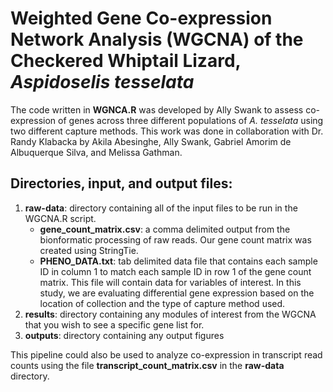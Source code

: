 # Weighted Gene Co-expression Network Analysis (WGCNA) of the Checkered Whiptail Lizard, _Aspidoselis tesselata_

The code written in **WGNCA.R** was developed by Ally Swank to assess co-expression of genes across three different populations of _A. tesselata_ using two different capture methods. This work was done in collaboration with Dr. Randy Klabacka by Akila Abesinghe, Ally Swank, Gabriel Amorim de Albuquerque Silva, and Melissa Gathman.

## Directories, input, and output files:
1. **raw-data**: directory containing all of the input files to be run in the WGCNA.R script. 
    - **gene_count_matrix.csv**: a comma delimited output from the bionformatic processing of raw reads. Our gene count matrix was created using StringTie.
    - **PHENO_DATA.txt**: tab delimited data file that contains each sample ID in column 1 to match each sample ID in row 1 of the gene count matrix. This file will contain data for variables of interest. In this study, we are evaluating differential gene expression based on the location of collection and the type of capture method used.  
2. **results**: directory containing any modules of interest from the WGCNA that you wish to see a specific gene list for.
3. **outputs**: directory containing any output figures 

This pipeline could also be used to analyze co-expression in transcript read counts using the file **transcript_count_matrix.csv** in the **raw-data** directory.
